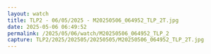 ```yaml
---
layout: watch
title: TLP2 - 06/05/2025 - M20250506_064952_TLP_2T.jpg
date: 2025-05-06 06:49:52
permalink: /2025/05/06/watch/M20250506_064952_TLP_2
capture: TLP2/2025/202505/20250505/M20250506_064952_TLP_2T.jpg
---
```

